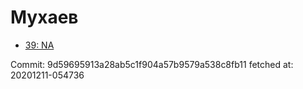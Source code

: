 # Мухаев
- [39: NA](39.md)

Commit: 9d59695913a28ab5c1f904a57b9579a538c8fb11
 fetched at: 20201211-054736
